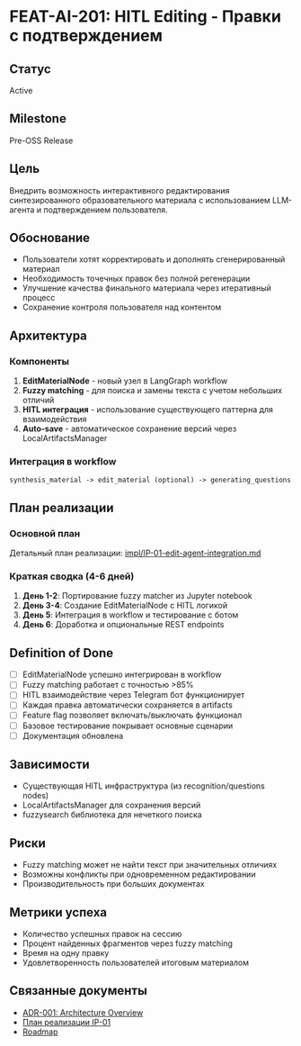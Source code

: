 # FEAT-AI-201: HITL Editing - Правки с подтверждением

## Статус
Active

## Milestone
Pre-OSS Release

## Цель
Внедрить возможность интерактивного редактирования синтезированного образовательного материала с использованием LLM-агента и подтверждением пользователя.

## Обоснование
- Пользователи хотят корректировать и дополнять сгенерированный материал
- Необходимость точечных правок без полной регенерации
- Улучшение качества финального материала через итеративный процесс
- Сохранение контроля пользователя над контентом

## Архитектура

### Компоненты
1. **EditMaterialNode** - новый узел в LangGraph workflow
2. **Fuzzy matching** - для поиска и замены текста с учетом небольших отличий
3. **HITL интеграция** - использование существующего паттерна для взаимодействия
4. **Auto-save** - автоматическое сохранение версий через LocalArtifactsManager

### Интеграция в workflow
```
synthesis_material -> edit_material (optional) -> generating_questions
```

## План реализации

### Основной план
Детальный план реализации: [impl/IP-01-edit-agent-integration.md](impl/IP-01-edit-agent-integration.md)

### Краткая сводка (4-6 дней)
1. **День 1-2**: Портирование fuzzy matcher из Jupyter notebook
2. **День 3-4**: Создание EditMaterialNode с HITL логикой
3. **День 5**: Интеграция в workflow и тестирование с ботом
4. **День 6**: Доработка и опциональные REST endpoints

## Definition of Done

- [ ] EditMaterialNode успешно интегрирован в workflow
- [ ] Fuzzy matching работает с точностью >85%
- [ ] HITL взаимодействие через Telegram бот функционирует
- [ ] Каждая правка автоматически сохраняется в artifacts
- [ ] Feature flag позволяет включать/выключать функционал
- [ ] Базовое тестирование покрывает основные сценарии
- [ ] Документация обновлена

## Зависимости
- Существующая HITL инфраструктура (из recognition/questions nodes)
- LocalArtifactsManager для сохранения версий
- fuzzysearch библиотека для нечеткого поиска

## Риски
- Fuzzy matching может не найти текст при значительных отличиях
- Возможны конфликты при одновременном редактировании
- Производительность при больших документах

## Метрики успеха
- Количество успешных правок на сессию
- Процент найденных фрагментов через fuzzy matching
- Время на одну правку
- Удовлетворенность пользователей итоговым материалом

## Связанные документы
- [ADR-001: Architecture Overview](../../../ADR/001-architecture-overview.md)
- [План реализации IP-01](impl/IP-01-edit-agent-integration.md)
- [Roadmap](../../../planning/roadmap.md)
